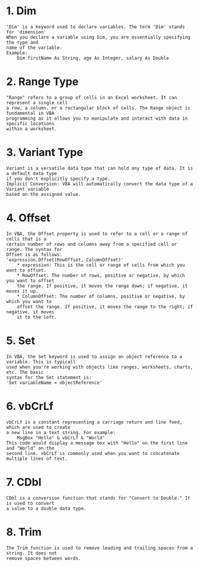 # 1. Dim
    'Dim' is a keyword used to declare variables. The term 'Dim' stands for 'dimension'
    When you declare a variable using Dim, you are essentially specifying the type and 
    name of the variable.
    Example:
        Dim firstName As String, age As Integer, salary As Double
# 2. Range Type
    "Range" refers to a group of cells in an Excel worksheet. It can represent a single cell
    a row, a column, or a rectangular block of cells. The Range object is fundamental in VBA
    programming as it allows you to manipulate and interact with data in specific locations
    within a worksheet.
# 3. Variant Type
    Variant is a versatile data type that can hold any type of data. It is a default data type
    if you don't explicitly specify a type.
    Implicit Conversion: VBA will automatically convert the data type of a Variant variable 
    based on the assigned value.

# 4. Offset 
    In VBA, the Offset property is used to refer to a cell or a range of cells that is a 
    certain number of rows and columns away from a specified cell or range. The syntax for
    Offset is as follows:
    'expression.Offset(RowOffset, ColumnOffset)'
        * expression: This is the cell or range of cells from which you want to offset.
        * RowOffset: The number of rows, positive or negative, by which you want to offset
        the range. If positive, it moves the range down; if negative, it moves it up.
        * ColumnOffset: The number of columns, positive or negative, by which you want to 
        offset the range. If positive, it moves the range to the right; if negative, it moves
        it to the left.
# 5. Set
    In VBA, the Set keyword is used to assign an object reference to a variable. This is typicall
    used when you're working with objects like ranges, worksheets, charts, etc. The basic 
    syntax for the Set statement is:
    'Set variableName = objectReference'

# 6. vbCrLf
    vbCrLf is a constant representing a carriage return and line feed, which are used to create
    a new line in a text string. For example:
        MsgBox "Hello" & vbCrLf & "World"
    This code would display a message box with "Hello" on the first line and "World" on the 
    second line. vbCrLf is commonly used when you want to concatenate multiple lines of text.

# 7. CDbl
    CDbl is a conversion function that stands for "Convert to Double." It is used to convert 
    a value to a double data type.

# 8. Trim
    The Trim function is used to remove leading and trailing spaces from a string. It does not
    remove spaces between words.

